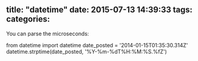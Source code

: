title: "datetime"
date: 2015-07-13 14:39:33
tags:
categories:
---

You can parse the microseconds:

from datetime import datetime
date_posted = '2014-01-15T01:35:30.314Z'
datetime.strptime(date_posted, '%Y-%m-%dT%H:%M:%S.%fZ')
